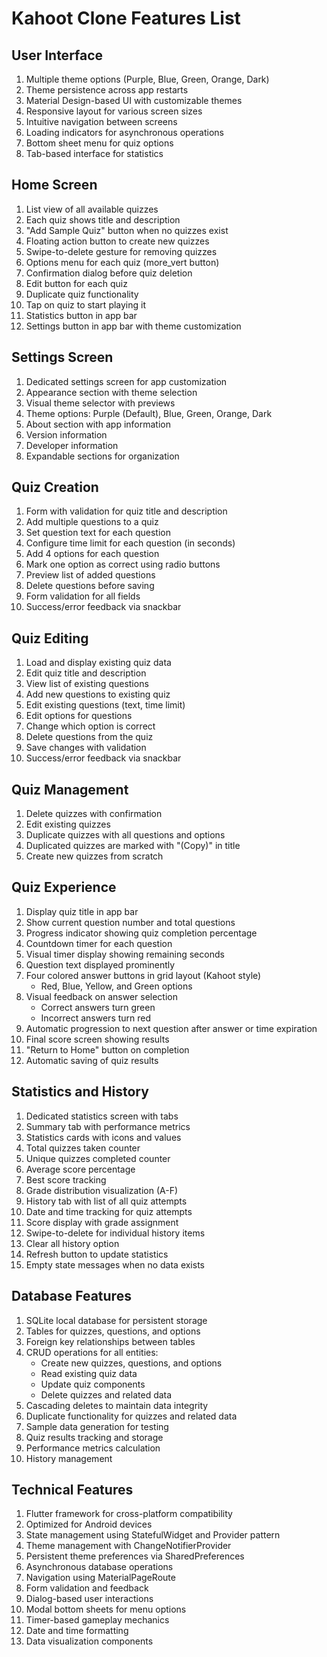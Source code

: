# Kahoot Clone Features List

## User Interface
1. Multiple theme options (Purple, Blue, Green, Orange, Dark)
2. Theme persistence across app restarts
3. Material Design-based UI with customizable themes
4. Responsive layout for various screen sizes
5. Intuitive navigation between screens
6. Loading indicators for asynchronous operations
7. Bottom sheet menu for quiz options
8. Tab-based interface for statistics

## Home Screen
1. List view of all available quizzes
2. Each quiz shows title and description
3. "Add Sample Quiz" button when no quizzes exist
4. Floating action button to create new quizzes
5. Swipe-to-delete gesture for removing quizzes
6. Options menu for each quiz (more_vert button)
7. Confirmation dialog before quiz deletion
8. Edit button for each quiz
9. Duplicate quiz functionality
10. Tap on quiz to start playing it
11. Statistics button in app bar
12. Settings button in app bar with theme customization

## Settings Screen
1. Dedicated settings screen for app customization
2. Appearance section with theme selection
3. Visual theme selector with previews
4. Theme options: Purple (Default), Blue, Green, Orange, Dark
5. About section with app information
6. Version information
7. Developer information
8. Expandable sections for organization

## Quiz Creation
1. Form with validation for quiz title and description
2. Add multiple questions to a quiz
3. Set question text for each question
4. Configure time limit for each question (in seconds)
5. Add 4 options for each question
6. Mark one option as correct using radio buttons
7. Preview list of added questions
8. Delete questions before saving
9. Form validation for all fields
10. Success/error feedback via snackbar

## Quiz Editing
1. Load and display existing quiz data
2. Edit quiz title and description
3. View list of existing questions
4. Add new questions to existing quiz
5. Edit existing questions (text, time limit)
6. Edit options for questions
7. Change which option is correct
8. Delete questions from the quiz
9. Save changes with validation
10. Success/error feedback via snackbar

## Quiz Management
1. Delete quizzes with confirmation
2. Edit existing quizzes
3. Duplicate quizzes with all questions and options
4. Duplicated quizzes are marked with "(Copy)" in title
5. Create new quizzes from scratch

## Quiz Experience
1. Display quiz title in app bar
2. Show current question number and total questions
3. Progress indicator showing quiz completion percentage
4. Countdown timer for each question
5. Visual timer display showing remaining seconds
6. Question text displayed prominently
7. Four colored answer buttons in grid layout (Kahoot style)
   - Red, Blue, Yellow, and Green options
8. Visual feedback on answer selection
   - Correct answers turn green
   - Incorrect answers turn red
9. Automatic progression to next question after answer or time expiration
10. Final score screen showing results
11. "Return to Home" button on completion
12. Automatic saving of quiz results

## Statistics and History
1. Dedicated statistics screen with tabs
2. Summary tab with performance metrics
3. Statistics cards with icons and values
4. Total quizzes taken counter
5. Unique quizzes completed counter
6. Average score percentage
7. Best score tracking
8. Grade distribution visualization (A-F)
9. History tab with list of all quiz attempts
10. Date and time tracking for quiz attempts
11. Score display with grade assignment
12. Swipe-to-delete for individual history items
13. Clear all history option
14. Refresh button to update statistics
15. Empty state messages when no data exists

## Database Features
1. SQLite local database for persistent storage
2. Tables for quizzes, questions, and options
3. Foreign key relationships between tables
4. CRUD operations for all entities:
   - Create new quizzes, questions, and options
   - Read existing quiz data
   - Update quiz components
   - Delete quizzes and related data
5. Cascading deletes to maintain data integrity
6. Duplicate functionality for quizzes and related data
7. Sample data generation for testing
8. Quiz results tracking and storage
9. Performance metrics calculation
10. History management

## Technical Features
1. Flutter framework for cross-platform compatibility
2. Optimized for Android devices
3. State management using StatefulWidget and Provider pattern
4. Theme management with ChangeNotifierProvider
5. Persistent theme preferences via SharedPreferences
6. Asynchronous database operations
7. Navigation using MaterialPageRoute
8. Form validation and feedback
9. Dialog-based user interactions
10. Modal bottom sheets for menu options
11. Timer-based gameplay mechanics
12. Date and time formatting
13. Data visualization components 